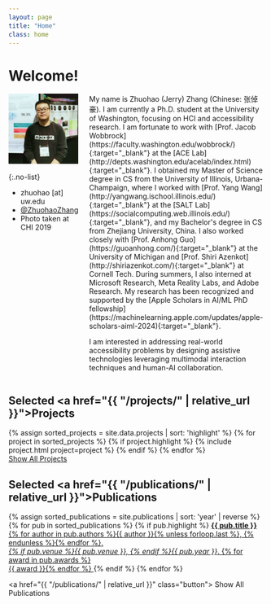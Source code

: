 ```yaml
---
layout: page
title: "Home"
class: home
---
```


# Welcome!

<div class="columns" markdown="1">

<div class="me" markdown="1">
<picture>
  <img
    src='/images/zhuohao.jpg'
    alt='Zhuohao (Jerry) Zhang at CHI 2019 standing in front of a poster, wearing a black sweater.'>
</picture>

{:.no-list}
* <i class="fas fa-envelope" aria-hidden="true"></i> zhuohao [at] uw.edu
* <i class="fab fa-twitter" aria-hidden="true"></i> <a href="https://twitter.com/ZhuohaoZhang" target= "_blank"> @ZhuohaoZhang</a>
* Photo taken at CHI 2019
</div>

<div class="intro" markdown="1">
My name is Zhuohao (Jerry) Zhang (Chinese: 张倬豪). I am currently a Ph.D. student at the University of Washington, focusing on HCI and accessibility research. I am fortunate to work with [Prof. Jacob Wobbrock](https://faculty.washington.edu/wobbrock/){:target="_blank"} at the [ACE Lab](http://depts.washington.edu/acelab/index.html){:target="_blank"}. I obtained my Master of Science degree in CS from the University of Illinois, Urbana-Champaign, where I worked with [Prof. Yang Wang](http://yangwang.ischool.illinois.edu/){:target="_blank"} at the [SALT Lab](https://socialcomputing.web.illinois.edu/){:target="_blank"}, and my Bachelor's degree in CS from Zhejiang University, China. I also worked closely with [Prof. Anhong Guo](https://guoanhong.com/){:target="_blank"} at the University of Michigan and [Prof. Shiri Azenkot](http://shiriazenkot.com/){:target="_blank"} at Cornell Tech. During summers, I also interned at Microsoft Research, Meta Reality Labs, and Adobe Research. My research has been recognized and supported by the [Apple Scholars in AI/ML PhD fellowship](https://machinelearning.apple.com/updates/apple-scholars-aiml-2024){:target="_blank"}.
<!-- I also worked closely with [Prof. Sauvik Das](https://sauvikdas.com/){:target="_blank"} at CMU, [Prof. Shiri Azenkot](http://shiriazenkot.com/){:target="_blank"} at Cornell Tech, and [Prof. Yingcai Wu](http://www.ycwu.org/){:target="_blank"} at Zhejiang University, where I obtained my Bachelor's degree in CS.  -->

I am interested in addressing real-world accessibility problems by designing assistive technologies leveraging multimodal interaction techniques and human-AI collaboration.
<!-- Recently, I am working on designing intelligent interactive systems to enable blind and low-vision people to move from consumers to creators of digital content like slides, visualizations, and even videos. -->
<!-- The specific user groups I have been targeting on include people with visual impairments and people with no technical backgrounds but need to engage in novel technologies.  -->
<!-- integrating human intellect to solve real-world accessibility problems when AI is not a perfect solution.  -->
</div>

</div>

## Selected <a href="{{ "/projects/" | relative_url }}">Projects</a>

<div class="featured-projects">
  {% assign sorted_projects = site.data.projects | sort: 'highlight' %}
  {% for project in sorted_projects %}
    {% if project.highlight %}
      {% include project.html project=project %}
    {% endif %}
  {% endfor %}
</div>
<a href="{{ "/projects/" | relative_url }}" class="button">
  <i class="fas fa-chevron-circle-right"></i>
  Show All Projects
</a>

## Selected <a href="{{ "/publications/" | relative_url }}">Publications</a>

<div class="featured-publications">
  {% assign sorted_publications = site.publications | sort: 'year' | reverse %}
  {% for pub in sorted_publications %}
    {% if pub.highlight %}
      <a href="{{ pub.pdf }}" class="publication" target="_blank">
        <strong>{{ pub.title }}</strong><br/>
        <span class="authors">{% for author in pub.authors %}{{ author }}{% unless forloop.last %}, {% endunless %}{% endfor %}</span>. <br/>
        <i>{% if pub.venue %}{{ pub.venue }}, {% endif %}{{ pub.year }}</i>.
        {% for award in pub.awards %}<br/><span class="award"><i class="fas fa-{% if award == "Best Paper Award" %}trophy{% else %}award{% endif %}" aria-hidden="true"></i> {{ award }}</span>{% endfor %}
      </a>
    {% endif %}
  {% endfor %}
</div>

<a href="{{ "/publications/" | relative_url }}" class="button">
  <i class="fas fa-chevron-circle-right"></i>
  Show All Publications
</a>

<!-- <div class="news-travel" markdown="1">

<div class="news" markdown="1">
## News

<ul>
{% for news in site.data.news limit:10 %}
  {% include news.html news=news %}
{% endfor %}
</ul>

</div>

<div class="travel" markdown="1">
## Travels and Talks

<table>
<tbody>
{% assign future_travel = site.data.travel | where_exp:'item','item.start == null' %}
{% for travel in future_travel %}
  {% include travel.html travel=travel %}
{% endfor %}
{% assign sorted_travel = site.data.travel | where_exp:'item','item.start' | sort: 'start' | reverse %}
{% for travel in sorted_travel limit:10 %}
  {% include travel.html travel=travel %}
{% endfor %}
</tbody>
</table>

</div>

</div> -->